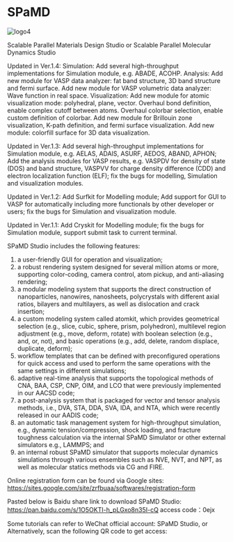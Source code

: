 # SPaMD

![logo4](https://user-images.githubusercontent.com/83065456/180380303-b4c5a121-9582-446e-b943-99f8b6da4648.gif)

Scalable Parallel Materials Design Studio or Scalable Parallel Molecular Dynamics Studio 

Updated in Ver.1.4: 
Simulation:
Add several high-throughput implementations for Simulation module, e.g. ABADE, ACOHP.
Analysis:
Add new module for VASP data analyzer: fat band structure, 3D band structure and fermi surface.
Add new module for VASP volumetric data analyzer: Wave function in real space.
Visualization:
Add new module for atomic visualization mode: polyhedral, plane, vector.
Overhaul bond definition, enable complex cutoff between atoms.
Overhaul colorbar selection, enable custom definition of colorbar.
Add new module for Brillouin zone visualization, K-path definition, and fermi surface visualization.
Add new module: colorfill surface for 3D data visualization.

Updated in Ver.1.3: Add several high-throughput implementations for Simulation module, e.g. AELAS, ADAIS, ASURF, AEDOS, ABAND, APHON; Add the analysis modules for VASP results, e.g. VASPDV for density of state (DOS) and band structure, VASPVV for charge density difference (CDD) and electron localization function (ELF); fix the bugs for modelling, Simulation and visualization modules. 

Updated in Ver.1.2: Add Surfkit for Modelling module; Add support for GUI to VASP for automatically including more functionals by other developer or users; fix the bugs for Simulation and visualization module. 

Updated in Ver.1.1: Add Cryskit for Modelling module; fix the bugs for Simulation module, support submit task to current terminal. 

SPaMD Studio includes the following features: 
1) a user-friendly GUI for operation and visualization; 
2) a robust rendering system designed for several million atoms or more, supporting color-coding, camera control, atom pickup, and anti-aliasing rendering; 
3) a modular modeling system that supports the direct construction of nanoparticles, nanowires, nanosheets, polycrystals with different axial ratios, bilayers and multilayers, as well as dislocation and crack insertion; 
4) a custom modeling system called atomkit, which provides geometrical selection (e.g., slice, cubic, sphere, prism, polyhedron), multilevel region adjustment (e.g., move, deform, rotate) with boolean selection (e.g., and, or, not), and basic operations (e.g., add, delete, random displace, duplicate, deform); 
5) workflow templates that can be defined with preconfigured operations for quick access and used to perform the same operations with the same settings in different simulations; 
6) adaptive real-time analysis that supports the topological methods of CNA, BAA, CSP, CNP, OIM, and LCO that were previously implemented in our AACSD code; 
7) a post-analysis system that is packaged for vector and tensor analysis methods, i.e., DVA, STA, DDA, SVA, IDA, and NTA, which were recently released in our AADIS code; 
8) an automatic task management system for high-throughput simulation, e.g., dynamic tension/compression, shock loading, and fracture toughness calculation via the internal SPaMD Simulator or other external simulators e.g., LAMMPS; and 
9) an internal robust SPaMD simulator that supports molecular dynamics simulations through various ensembles such as NVE, NVT, and NPT, as well as molecular statics methods via CG and FIRE.

Online registration form can be found via Google sites:
https://sites.google.com/site/zrfbuaa/softwares/registration-form

Pasted below is Baidu share link to download SPaMD Studio:
https://pan.baidu.com/s/1O5OKTI-h_pLGxo8n35I-cQ access code：0ejx

Some tutorials can refer to WeChat official account: SPaMD Studio, or Alternatively, scan the following QR code to get access:
